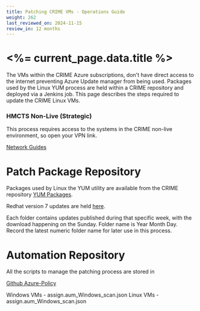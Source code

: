 ```yaml
---
title: Patching CRIME VMs - Operations Guide
weight: 262
last_reviewed_on: 2024-11-15
review_in: 12 months
---
```

# <%= current_page.data.title %>

The VMs within the CRIME Azure subscriptions, don't have direct access to the internet preventing Azure Update manager from being used. Packages used by the Linux YUM process are held within a CRIME repository and deployed via a Jenkins job. This page describes the steps required to update the CRIME Linux VMs.


### HMCTS Non-Live (Strategic)

This process requires access to the systems in the CRIME non-live environment, so open your VPN link.

[Network Guides](https://hmcts.github.io/ops-runbooks/network/index.html)

# Patch Package Repository
Packages used by Linux the YUM utility are available from the CRIME repository [YUM Packages](https://yum.mdv.cpp.nonlive/pulp/repos/base).

Redhat version 7 updates are held [here](https://yum.mdv.cpp.nonlive/pulp/repos/base/el/7/os/).

Each folder contains updates published during that specific week, with the download happening on the Sunday.
Folder name is Year Month Day. Record the latest numeric folder name for later use in this process.

# Automation Repository
All the scripts to manage the patching process are stored in  

[Github Azure-Policy](https://github.com/hmcts/azure-policy)

Windows VMs - assign.aum_Windows_scan.json
Linux VMs - assign.aum_Windows_scan.json

